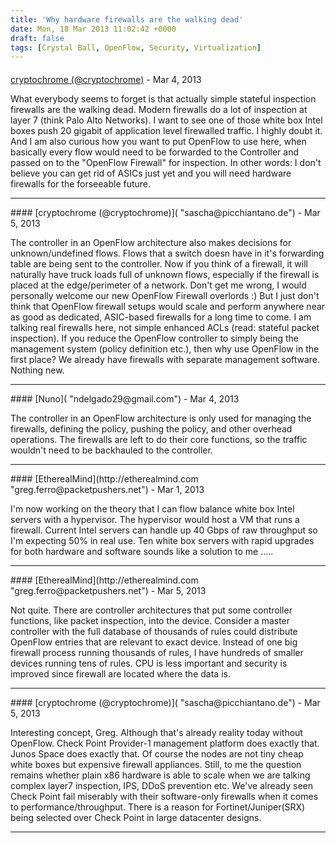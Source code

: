 ```yaml
---
title: 'Why hardware firewalls are the walking dead'
date: Mon, 18 Mar 2013 11:02:42 +0000
draft: false
tags: [Crystal Ball, OpenFlow, Security, Virtualization]
---
```



#### 
[cryptochrome (@cryptochrome)]( "sascha@picchiantano.de") - <time datetime="2013-03-21 16:06:30">Mar 4, 2013</time>

What everybody seems to forget is that actually simple stateful inspection firewalls are the walking dead. Modern firewalls do a lot of inspection at layer 7 (think Palo Alto Networks). I want to see one of those white box Intel boxes push 20 gigabit of application level firewalled traffic. I highly doubt it. And I am also curious how you want to put OpenFlow to use here, when basically every flow would need to be forwarded to the Controller and passed on to the "OpenFlow Firewall" for inspection. In other words: I don't believe you can get rid of ASICs just yet and you will need hardware firewalls for the forseeable future.
<hr />
#### 
[cryptochrome (@cryptochrome)]( "sascha@picchiantano.de") - <time datetime="2013-03-22 01:37:18">Mar 5, 2013</time>

The controller in an OpenFlow architecture also makes decisions for unknown/undefined flows. Flows that a switch doesn have in it's forwarding table are being sent to the controller. Now if you think of a firewall, it will naturally have truck loads full of unknown flows, especially if the firewall is placed at the edge/perimeter of a network. Don't get me wrong, I would personally welcome our new OpenFlow Firewall overlords :) But I just don't think that OpenFlow firewall setups would scale and perform anywhere near as good as dedicated, ASIC-based firewalls for a long time to come. I am talking real firewalls here, not simple enhanced ACLs (read: stateful packet inspection). If you reduce the OpenFlow controller to simply being the management system (policy definition etc.), then why use OpenFlow in the first place? We already have firewalls with separate management software. Nothing new.
<hr />
#### 
[Nuno]( "ndelgado29@gmail.com") - <time datetime="2013-03-21 19:44:00">Mar 4, 2013</time>

The controller in an OpenFlow architecture is only used for managing the firewalls, defining the policy, pushing the policy, and other overhead operations. The firewalls are left to do their core functions, so the traffic wouldn't need to be backhauled to the controller.
<hr />
#### 
[EtherealMind](http://etherealmind.com "greg.ferro@packetpushers.net") - <time datetime="2013-03-18 08:59:36">Mar 1, 2013</time>

I'm now working on the theory that I can flow balance white box Intel servers with a hypervisor. The hypervisor would host a VM that runs a firewall. Current Intel servers can handle up 40 Gbps of raw throughput so I'm expecting 50% in real use. Ten white box servers with rapid upgrades for both hardware and software sounds like a solution to me .....
<hr />
#### 
[EtherealMind](http://etherealmind.com "greg.ferro@packetpushers.net") - <time datetime="2013-03-22 01:48:54">Mar 5, 2013</time>

Not quite. There are controller architectures that put some controller functions, like packet inspection, into the device. Consider a master controller with the full database of thousands of rules could distribute OpenFlow entries that are relevant to exact device. Instead of one big firewall process running thousands of rules, I have hundreds of smaller devices running tens of rules. CPU is less important and security is improved since firewall are located where the data is.
<hr />
#### 
[cryptochrome (@cryptochrome)]( "sascha@picchiantano.de") - <time datetime="2013-03-22 02:22:32">Mar 5, 2013</time>

Interesting concept, Greg. Although that's already reality today without OpenFlow. Check Point Provider-1 management platform does exactly that. Junos Space does exactly that. Of course the nodes are not tiny cheap white boxes but expensive firewall appliances. Still, to me the question remains whether plain x86 hardware is able to scale when we are talking complex layer7 inspection, IPS, DDoS prevention etc. We've already seen Check Point fail miserably with their software-only firewalls when it comes to performance/throughput. There is a reason for Fortinet/Juniper(SRX) being selected over Check Point in large datacenter designs.
<hr />
